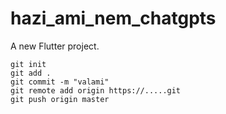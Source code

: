 # hazi_ami_nem_chatgpts

A new Flutter project.

```git
git init
git add .
git commit -m "valami"
git remote add origin https://.....git
git push origin master
```
